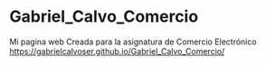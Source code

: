 # Gabriel_Calvo_Comercio
Mi pagina web
Creada para la asignatura de Comercio Electrónico
https://gabrielcalvoser.github.io/Gabriel_Calvo_Comercio/
